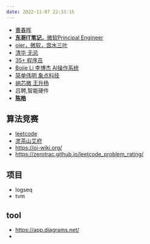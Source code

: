 ```yaml
---
date: 2022-11-07 22:33:15
---
```


- [曹春晖](https://xargin.com/)
- [**东哥IT笔记**，微软Principal Engineer](https://donggeitnote.com/)
- [oier，微软，宫水三叶](https://leetcode.cn/u/ac_oier/)
- [清华 无忌](https://jincheng9.github.io/)
- [35+ 程序员](https://coderscat.com/,https://catcoding.me/,https://coderscat.com)
- [Bojie Li 李博杰 AI操作系统](https://ring0.me/) 
- [简单伟明 象点科技](https://www.pixdot.cn/)
- [纳芯微 王升杨](https://www.novosns.com/)
- 吕聘,智能硬件
- [**陈皓**](https://coolshell.cn)

## 算法竞赛
- [leetcode](https://leetcode.cn/u/wxquare/)
- [灵茶山艾府](https://leetcode.cn/u/endlesscheng/)
- https://oi-wiki.org/
- https://zerotrac.github.io/leetcode_problem_rating/

## 项目
- logseq
- tvm

## tool
- https://app.diagrams.net/
- 
